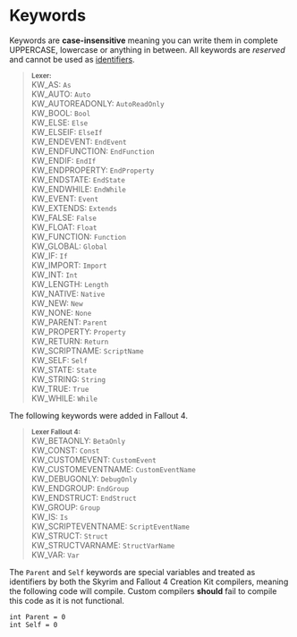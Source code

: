 # Keywords

Keywords are **case-insensitive** meaning you can write them in complete UPPERCASE, lowercase or anything in between. All keywords are _reserved_ and cannot be used as [identifiers](./Identifiers.md).

> **<sup>Lexer:</sup>**\
> KW_AS: `As`\
> KW_AUTO: `Auto`\
> KW_AUTOREADONLY: `AutoReadOnly`\
> KW_BOOL: `Bool`\
> KW_ELSE: `Else`\
> KW_ELSEIF: `ElseIf`\
> KW_ENDEVENT: `EndEvent`\
> KW_ENDFUNCTION: `EndFunction`\
> KW_ENDIF: `EndIf`\
> KW_ENDPROPERTY: `EndProperty`\
> KW_ENDSTATE: `EndState`\
> KW_ENDWHILE: `EndWhile`\
> KW_EVENT: `Event`\
> KW_EXTENDS: `Extends`\
> KW_FALSE: `False`\
> KW_FLOAT: `Float`\
> KW_FUNCTION: `Function`\
> KW_GLOBAL: `Global`\
> KW_IF: `If`\
> KW_IMPORT: `Import`\
> KW_INT: `Int`\
> KW_LENGTH: `Length`\
> KW_NATIVE: `Native`\
> KW_NEW: `New`\
> KW_NONE: `None`\
> KW_PARENT: `Parent`\
> KW_PROPERTY: `Property`\
> KW_RETURN: `Return`\
> KW_SCRIPTNAME: `ScriptName`\
> KW_SELF: `Self`\
> KW_STATE: `State`\
> KW_STRING: `String`\
> KW_TRUE: `True`\
> KW_WHILE: `While`

The following keywords were added in Fallout 4.

> **<sup>Lexer Fallout 4:</sup>**\
> KW_BETAONLY: `BetaOnly`\
> KW_CONST: `Const`\
> KW_CUSTOMEVENT: `CustomEvent`\
> KW_CUSTOMEVENTNAME: `CustomEventName`\
> KW_DEBUGONLY: `DebugOnly`\
> KW_ENDGROUP: `EndGroup`\
> KW_ENDSTRUCT: `EndStruct`\
> KW_GROUP: `Group`\
> KW_IS: `Is`\
> KW_SCRIPTEVENTNAME: `ScriptEventName`\
> KW_STRUCT: `Struct`\
> KW_STRUCTVARNAME: `StructVarName`\
> KW_VAR: `Var`

<div class="warning">

The `Parent` and `Self` keywords are special variables and treated as identifiers by both the Skyrim and Fallout 4 Creation Kit compilers, meaning the following code will compile. Custom compilers **should** fail to compile this code as it is not functional.

```papyrus
int Parent = 0
int Self = 0
```

</div>
